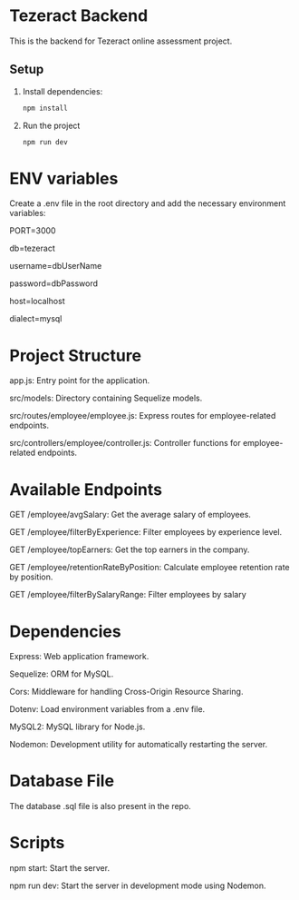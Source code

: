 # Tezeract Backend

This is the backend for Tezeract online assessment project.

## Setup

1. Install dependencies:

   ```bash
   npm install

   ```

2. Run the project
   ```bash
   npm run dev
   ```

# ENV variables

Create a .env file in the root directory and add the necessary environment variables:

PORT=3000

db=tezeract

username=dbUserName

password=dbPassword

host=localhost

dialect=mysql

# Project Structure

app.js: Entry point for the application.

src/models: Directory containing Sequelize models.

src/routes/employee/employee.js: Express routes for employee-related endpoints.

src/controllers/employee/controller.js: Controller functions for employee-related endpoints.

# Available Endpoints

GET /employee/avgSalary: Get the average salary of employees.

GET /employee/filterByExperience: Filter employees by experience level.

GET /employee/topEarners: Get the top earners in the company.

GET /employee/retentionRateByPosition: Calculate employee retention rate by position.

GET /employee/filterBySalaryRange: Filter employees by salary

# Dependencies

Express: Web application framework.

Sequelize: ORM for MySQL.

Cors: Middleware for handling Cross-Origin Resource Sharing.

Dotenv: Load environment variables from a .env file.

MySQL2: MySQL library for Node.js.

Nodemon: Development utility for automatically restarting the server.

# Database File

The database .sql file is also present in the repo.

# Scripts

npm start: Start the server.

npm run dev: Start the server in development mode using Nodemon.
